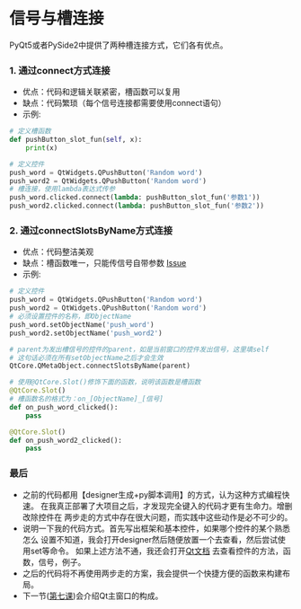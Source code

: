 # 信号与槽连接

PyQt5或者PySide2中提供了两种槽连接方式，它们各有优点。  

### 1. 通过connect方式连接  

* 优点：代码和逻辑关联紧密，槽函数可以复用   
* 缺点：代码繁琐（每个信号连接都需要使用connect语句）  
* 示例:  

```python
# 定义槽函数
def pushButton_slot_fun(self, x):
    print(x)

# 定义控件
push_word = QtWidgets.QPushButton('Random word')
push_word2 = QtWidgets.QPushButton('Random word')
# 槽连接，使用lambda表达式传参
push_word.clicked.connect(lambda: pushButton_slot_fun('参数1'))  
push_word2.clicked.connect(lambda: pushButton_slot_fun('参数2'))  
```
 
### 2. 通过connectSlotsByName方式连接  
  
* 优点：代码整洁美观    
* 缺点：槽函数唯一，只能传信号自带参数 [Issue](https://github.com/se7enXF/pyside2/issues/2#issuecomment-664003084)  
* 示例: 

```python
# 定义控件
push_word = QtWidgets.QPushButton('Random word')
push_word2 = QtWidgets.QPushButton('Random word')
# 必须设置控件的名称，即ObjectName
push_word.setObjectName('push_word')
push_word2.setObjectName('push_word2')

# parent为发出槽信号的控件的parent，如是当前窗口的控件发出信号，这里填self
# 这句话必须在所有setObjectName之后才会生效
QtCore.QMetaObject.connectSlotsByName(parent)

# 使用@QtCore.Slot()修饰下面的函数，说明该函数是槽函数
@QtCore.Slot()
# 槽函数名的格式为：on_[ObjectName]_[信号]
def on_push_word_clicked():
    pass

@QtCore.Slot()
def on_push_word2_clicked():
    pass
```  

### 最后  
* 之前的代码都用【designer生成+py脚本调用】的方式，认为这种方式编程快速。
在我真正部署了大项目之后，才发现完全键入的代码才更有生命力。增删改除控件在
两步走的方式中存在很大问题，而实践中这些动作是必不可少的。
* 说明一下我的代码方式。首先写出框架和基本控件，如果哪个控件的某个熟悉怎么
设置不知道，我会打开designer然后随便放置一个去查看，然后尝试使用set等命令。
如果上述方法不通，我还会打开[Qt文档](https://doc.qt.io/qtforpython/modules.html)
去查看控件的方法，函数，信号，例子。
* 之后的代码将不再使用两步走的方案，我会提供一个快捷方便的函数来构建布局。
* 下一节([第七课](../Lesson_7.主窗口的构成/readme.md))会介绍Qt主窗口的构成。